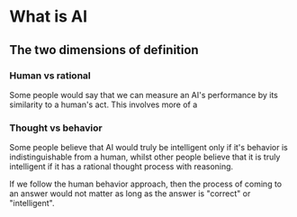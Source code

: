 # What is AI
## The two dimensions of definition
### Human vs rational

Some people would say that we can measure an AI's performance by its similarity to a human's act. This involves more of a 

### Thought vs behavior

Some people believe that AI would truly be intelligent only if it's behavior is indistinguishable from a human, whilst other people believe that it is truly intelligent if it has a rational thought process with reasoning.

If we follow the human behavior approach, then the process of coming to an answer would not matter as long as the answer is "correct" or "intelligent".
